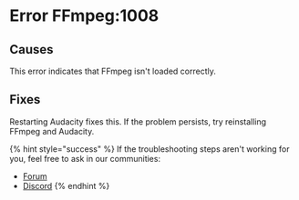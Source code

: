# Error FFmpeg:1008

## Causes

This error indicates that FFmpeg isn't loaded correctly.&#x20;

## Fixes

Restarting Audacity fixes this. If the problem persists, try reinstalling FFmpeg and Audacity.&#x20;

{% hint style="success" %}
If the troubleshooting steps aren't working for you, feel free to ask in our communities:&#x20;

* [Forum](https://forum.audacityteam.org/)
* [Discord](https://discord.gg/audacity)
{% endhint %}
